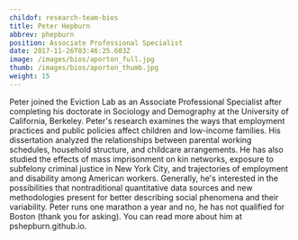```yaml
---
childof: research-team-bios
title: Peter Hepburn
abbrev: phepburn
position: Associate Professional Specialist
date: 2017-11-26T03:46:25.603Z
image: /images/bios/aporton_full.jpg
thumb: /images/bios/aporton_thumb.jpg
weight: 15
---
```

Peter joined the Eviction Lab as an Associate Professional Specialist after completing his doctorate in Sociology and Demography at the University of California, Berkeley. Peter's research examines the ways that employment practices and public policies affect children and low-income families. His dissertation analyzed the relationships between parental working schedules, household structure, and childcare arrangements. He has also studied the effects of mass imprisonment on kin networks, exposure to subfelony criminal justice in New York City, and trajectories of employment and disability among American workers. Generally, he's interested in the possibilities that nontraditional quantitative data sources and new methodologies present for better describing social phenomena and their variability. Peter runs one marathon a year and no, he has not qualified for Boston (thank you for asking). You can read more about him at pshepburn.github.io.